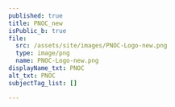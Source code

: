 ```yaml
---
published: true
title: PNOC_new
isPublic_b: true
file:
  src: /assets/site/images/PNOC-Logo-new.png
  type: image/png
  name: PNOC-Logo-new.png
displayName_txt: PNOC
alt_txt: PNOC
subjectTag_list: []

---
```




